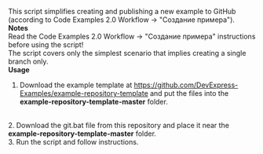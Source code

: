
This script simplifies creating and publishing a new example to GitHub (according to Code Examples 2.0 Workflow -> "Создание примера").
<br>
<b>Notes</b>
<br>
Read the Code Examples 2.0 Workflow -> "Создание примера" instructions before using the script!
<br>
The script covers only the simplest scenario that implies creating a single branch only.
<br>
<b>Usage</b>
<br>
1. Download the example template at https://github.com/DevExpress-Examples/example-repository-template and put the files into the <b>example-repository-template-master</b> folder.
<br>
2. Download the git.bat file from this repository and place it near the <b>example-repository-template-master</b> folder.
<br>
3. Run the script and follow instructions.
